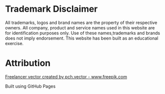 # Trademark Disclaimer

All trademarks, logos and brand names are the property of their respective owners. All company, product and service names used in this website are for identification purposes only. Use of these names,trademarks and brands does not imply endorsement. This website has been built as an educational exercise.

# Attribution

<a href="https://www.freepik.com/vectors/freelancer">Freelancer vector created by pch.vector - www.freepik.com</a>

Built using GitHub Pages
